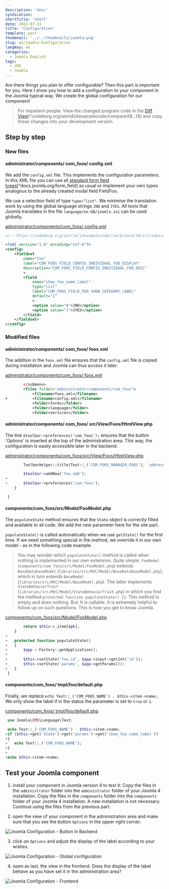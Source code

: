 ```yaml
---
description: 'desc'
syndication:
shortTitle: 'short'
date: 2022-07-31
title: 'Configuration'
template: post
thumbnail: '../../thumbnails/joomla.png'
slug: en/joomla-konfiguration
langKey: en
categories:
  - Joomla English
tags:
  - CMS
  - Joomla
---
```


Are there things you plan to offer configurable? Then this part is important for you. Here I show you how to add a configuration to your component in the Joomla typical way. We create the global configuration for our component!<!-- \index{configuration (global)} -->

> For impatient people: View the changed program code in the [Diff View](https://codeberg.org/astrid/j4examplecode/compare/t8...t9)[^codeberg.org/astrid/j4examplecode/compare/t8...t9] and copy these changes into your development version.

## Step by step

### New files

<!-- prettier-ignore -->
#### administrator/components/ com\_foos/ config.xml

We add the `config.xml` file. This implements the configuration parameters. In this XML file you can use all [standard form field types](https://docs.joomla.org/Form_field)[^docs.joomla.org/form_field] as usual or implement your own types analogous to the already created modal field FieldFoo.

We use a selection field of type `type="list"`. We minimise the translation work by using the global language strings `JNO` and `JYES`. All texts that Joomla translates in the file `language/en-GB/joomla.ini` can be used globally.

[administrator/components/com_foos/ config.xml](https://codeberg.org/astrid/j4examplecode/src/branch/t9/src/administrator/components/com_foos/config.xml)

```xml {numberLines: -2}
<!-- https://codeberg.org/astrid/j4examplecode/raw/branch/t9/src/administrator/components/com_foos/config.xml -->

<?xml version="1.0" encoding="utf-8"?>
<config>
	<fieldset
		name="foo"
		label="COM_FOOS_FIELD_CONFIG_INDIVIDUAL_FOO_DISPLAY"
		description="COM_FOOS_FIELD_CONFIG_INDIVIDUAL_FOO_DESC"
		>
		<field
			name="show_foo_name_label"
			type="list"
			label="COM_FOOS_FIELD_FOO_SHOW_CATEGORY_LABEL"
			default="1"
			>
			<option value="0">JNO</option>
			<option value="1">JYES</option>
		</field>
	</fieldset>
</config>

```

### Modified files

<!-- prettier-ignore -->
#### administrator/components/ com\_foos/ foos.xml

The addition in the `foos.xml` file ensures that the `config.xml` file is copied during installation and Joomla can thus access it later.

[administrator/components/com_foos/ foos.xml](https://codeberg.org/astrid/j4examplecode/src/branch/t9/src/administrator/components/com_foos/foos.xml)

```xml {diff}
 		</submenu>
 		<files folder="administrator/components/com_foos">
 			<filename>foos.xml</filename>
+			<filename>config.xml</filename>
 			<folder>forms</folder>
 			<folder>language</folder>
 			<folder>services</folder>

```

<!-- prettier-ignore -->
#### administrator/components/ com\_foos/ src/View/Foos/HtmlView.php

The line `$toolbar->preferences('com_foos');` ensures that the button `Options' is inserted at the top of the administration area. This way, the configuration is easily accessible later in the backend.

[administrator/components/com_foos/src/View/Foos/HtmlView.php](https://codeberg.org/astrid/j4examplecode/src/branch/t9/src/administrator/components/com_foos/src/View/Foos/HtmlView.php)

```php {diff}
 		ToolbarHelper::title(Text::_('COM_FOOS_MANAGER_FOOS'), 'address foo');

 		$toolbar->addNew('foo.add');
+
+		$toolbar->preferences('com_foos');
 	}

 }

```

<!-- prettier-ignore -->
#### components/com\_foos/src/Model/FooModel.php

The `populateState` method ensures that the `State` object is correctly filled and available to all code. We add the new parameter here for the site part.

`populateState()` is called automatically when we use `getState()` for the first time. If we need something special in the method, we override it in our own model - as in the following code example.

> You may wonder which `populateState()` method is called when nothing is implemented in our own extension. Quite simple: `FooModel` (`components/com_foos/src/Model/FooModel.php`) extends `BaseDatabaseModel` (`libraries/src/MVC/Model/BaseDatabaseModel.php`), which in turn extends `BaseModel` (`libraries/src/MVC/Model/BaseModel.php`). The latter implements `StateBehaviorTrait` (`libraries/src/MVC/Model/StateBehaviorTrait.php`) in which you find the method `protected function populateState() {}`. This method is empty and does nothing. But: It is callable. It is extremely helpful to follow up on such questions. This is how you get to know Joomla.

[components/com_foos/src/Model/FooModel.php](https://codeberg.org/astrid/j4examplecode/src/branch/t9/src/components/com_foos/src/Model/FooModel.php)

```php {diff}
 		return $this->_item[$pk];
 	}
+
+	protected function populateState()
+	{
+		$app = Factory::getApplication();
+
+		$this->setState('foo.id', $app->input->getInt('id'));
+		$this->setState('params', $app->getParams());
+	}
 }

```

<!-- prettier-ignore -->
#### components/com\_foos/ tmpl/foo/default.php

Finally, we replace `echo Text::_('COM_FOOS_NAME') . $this->item->name;`. We only show the label if in the status the parameter is set to `true` or `1`.

[components/com_foos/ tmpl/foo/default.php](https://codeberg.org/astrid/j4examplecode/src/branch/t9/src/components/com_foos/tmpl/foo/default.php)

```php {diff}
 use Joomla\CMS\Language\Text;

-echo Text::_('COM_FOOS_NAME') . $this->item->name;
+if ($this->get('State')->get('params')->get('show_foo_name_label'))
+{
+	echo Text::_('COM_FOOS_NAME');
+}
+
+echo $this->item->name;

```

## Test your Joomla component

1. install your component in Joomla version 4 to test it: Copy the files in the `administrator` folder into the `administrator` folder of your Joomla 4 installation. Copy the files in the `components` folder into the `components` folder of your Joomla 4 installation. A new installation is not necessary. Continue using the files from the previous part.

2. open the view of your component in the administration area and make sure that you see the button `Options` in the upper right corner.

![Joomla Configuration - Button in Backend](/images/j4x11x1.png)

3. click on `Options` and adjust the display of the label according to your wishes.

![Joomla Configuration - Global configuration](/images/j4x11x2.png)

4. open as last, the view in the frontend. Does the display of the label behave as you have set it in the administration area?

![Joomla Configuration - Frontend](/images/j4x11x3.png)
<img src="https://vg08.met.vgwort.de/na/2acbdddd8c0c44a1be1ec497a6bcb26a" width="1" height="1" alt="">

